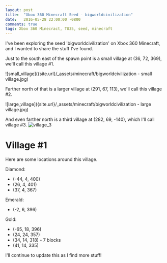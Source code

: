 ```yaml
---
layout: post
title:  "Xbox 360 Minecraft Seed - bigworldcivilization"
date:   2016-05-28 22:00:00 -0800
comments: true
tags: Xbox 360 Minecract, TU35, seed, minecraft
---
```


I've been exploring the seed 'bigworldcivilization' on Xbox 360 Minecraft, and I wanted to share the stuff I've found.

Just to the south east of the spawn point is a small village at (36, 72, 369), we'll call this village #1.

![small_village]({site.url}/_assets/minecraft/bigworldcivilization - small village.jpg)

Farther north of that is a larger village at (291, 67, 113), we'll call this village #2.

![large_village]({site.url}/_assets/minecraft/bigworldcivilization - large village.jpg)

And even farther north is a third village at (282, 69, -140), which I'll call village #3.
![village_3]({site.url}/_assets/minecraft/village_3.jpg)

Village #1
==========

Here are some locations around this village.

Diamond:

* (-44, 4, 400)
* (26, 4, 401)
* (37, 4, 367)

Emerald:

* (-2, 6, 396)

Gold:

* (-65, 18, 396)
* (24, 24, 357)
* (34, 14, 318) - 7 blocks
* (41, 14, 335)

I'll continue to update this as I find more stuff!
